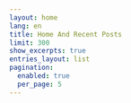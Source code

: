 ```yaml
---
layout: home
lang: en
title: Home And Recent Posts
limit: 300
show_excerpts: true
entries_layout: list
pagination: 
  enabled: true
  per_page: 5
---
```

